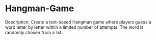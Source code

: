 # Hangman-Game
Description: Create a text-based Hangman game where players guess a word letter by letter within a limited number of attempts. The word is randomly chosen from a list.
